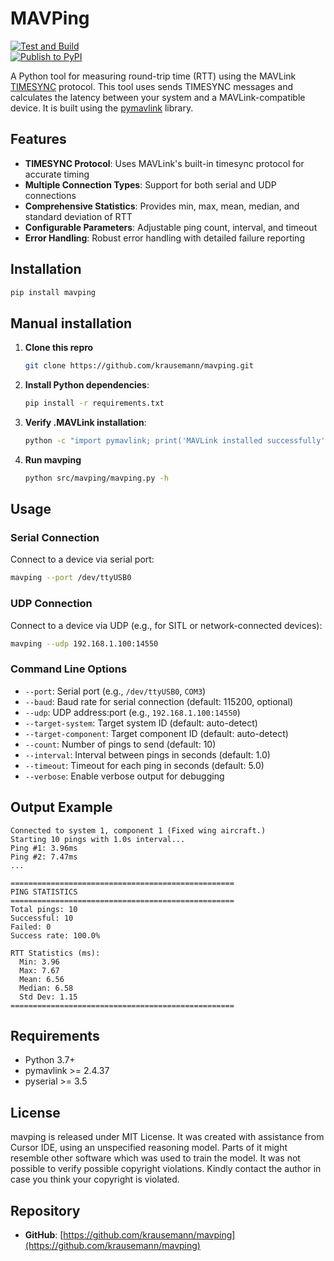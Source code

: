 # MAVPing

[![Test and Build](https://github.com/krausemann/mavping/actions/workflows/test.yml/badge.svg)](https://github.com/krausemann/mavping/actions/workflows/test.yml)  
[![Publish to PyPI](https://github.com/krausemann/mavping/actions/workflows/publish.yml/badge.svg)](https://github.com/krausemann/mavping/actions/workflows/publish.yml)


A Python tool for measuring round-trip time (RTT) using the MAVLink [TIMESYNC](https://mavlink.io/en/services/timesync.html) protocol. This tool uses sends TIMESYNC messages and calculates the latency between your system and a MAVLink-compatible device. It is built using the [pymavlink](https://github.com/ArduPilot/pymavlink) library.

## Features

- **TIMESYNC Protocol**: Uses MAVLink's built-in timesync protocol for accurate timing
- **Multiple Connection Types**: Support for both serial and UDP connections
- **Comprehensive Statistics**: Provides min, max, mean, median, and standard deviation of RTT
- **Configurable Parameters**: Adjustable ping count, interval, and timeout
- **Error Handling**: Robust error handling with detailed failure reporting

## Installation
```bash
pip install mavping
```

## Manual installation

1. **Clone this repro**
   ```bash
   git clone https://github.com/krausemann/mavping.git
   ```

2. **Install Python dependencies**:
   ```bash
   pip install -r requirements.txt
   ```

3. **Verify .MAVLink installation**:
   ```bash
   python -c "import pymavlink; print('MAVLink installed successfully')"
   ```

4. **Run mavping**
   ```bash
   python src/mavping/mavping.py -h
   ```

## Usage

### Serial Connection

Connect to a device via serial port:

```bash
mavping --port /dev/ttyUSB0
```

### UDP Connection

Connect to a device via UDP (e.g., for SITL or network-connected devices):

```bash
mavping --udp 192.168.1.100:14550
```

### Command Line Options

- `--port`: Serial port (e.g., `/dev/ttyUSB0`, `COM3`)
- `--baud`: Baud rate for serial connection (default: 115200, optional)
- `--udp`: UDP address:port (e.g., `192.168.1.100:14550`)
- `--target-system`: Target system ID (default: auto-detect)
- `--target-component`: Target component ID (default: auto-detect)
- `--count`: Number of pings to send (default: 10)
- `--interval`: Interval between pings in seconds (default: 1.0)
- `--timeout`: Timeout for each ping in seconds (default: 5.0)
- `--verbose`: Enable verbose output for debugging


## Output Example

```
Connected to system 1, component 1 (Fixed wing aircraft.)
Starting 10 pings with 1.0s interval...
Ping #1: 3.96ms
Ping #2: 7.47ms
...

==================================================
PING STATISTICS
==================================================
Total pings: 10
Successful: 10
Failed: 0
Success rate: 100.0%

RTT Statistics (ms):
  Min: 3.96
  Max: 7.67
  Mean: 6.56
  Median: 6.58
  Std Dev: 1.15
==================================================
```

## Requirements

- Python 3.7+
- pymavlink >= 2.4.37
- pyserial >= 3.5

## License

mavping is released under MIT License. It was created with assistance from Cursor IDE, using an unspecified reasoning model. Parts of it might resemble other software which was used to train the model. It was not possible to verify possible copyright violations. Kindly contact the author in case you think your copyright is violated.

## Repository

- **GitHub**: [https://github.com/krausemann/mavping](https://github.com/krausemann/mavping)
